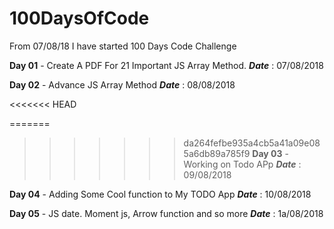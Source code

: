 # 100DaysOfCode
From 07/08/18 I have started 100 Days Code Challenge

**Day 01** - Create A PDF For 21 Important JS Array Method. **_Date_** : 07/08/2018

**Day 02** - Advance JS Array Method **_Date_** : 08/08/2018

<<<<<<< HEAD

=======
>>>>>>> da264fefbe935a4cb5a41a09e085a6db89a785f9
**Day 03** - Working on Todo APp **_Date_** : 09/08/2018


**Day 04** - Adding Some Cool function to My TODO App **_Date_** : 10/08/2018


**Day 05** - JS date. Moment js, Arrow function and so more **_Date_** : 1a/08/2018
